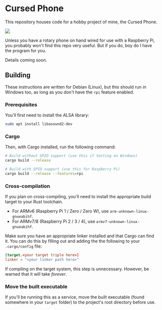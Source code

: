 # Cursed Phone

This repository houses code for a hobby project of mine, the Cursed Phone.

![](https://i.imgur.com/HMyeW6v.jpg)

Unless you have a rotary phone on hand wired for use with a Raspberry Pi, you probably won't find this repo very useful. But if you do, boy do I have the program for you.

Details coming soon.

## Building

These instructions are written for Debian (Linux), but this should run in Windows too, as long as you don't have the `rpi` feature enabled.

### Prerequisites

You'll first need to install the ALSA library:

```sh
sudo apt install libasound2-dev
```

### Cargo

Then, with Cargo installed, run the following command:

```sh
# Build without GPIO support (use this if testing on Windows)
cargo build --release

# Build with GPIO support (use this for Raspberry Pi)
cargo build --release --features=rpi
```

### Cross-compilation

If you plan on cross-compiling, you'll need to install the appropriate build target to your Rust toolchain.

* For ARMv6 (Raspberry Pi 1 / Zero / Zero W), use `arm-unknown-linux-gnueabihf`.
* For ARMv7/8 (Raspberry Pi 2 / 3 / 4), use `armv7-unknown-linux-gnueabihf`.

Make sure you have an appropriate linker installed and that Cargo can find it.
You can do this by filling out and adding the the following to your `.cargo/config` file:
```toml
[target.<your target triple here>]
linker = "<your linker path here>"
```

If compiling on the target system, this step is unnecessary. However, be warned that it will take *forever*.

### Move the built executable

If you'll be running this as a service, move the built executable (found somewhere in your `target` folder) to the project's root directory before use. 